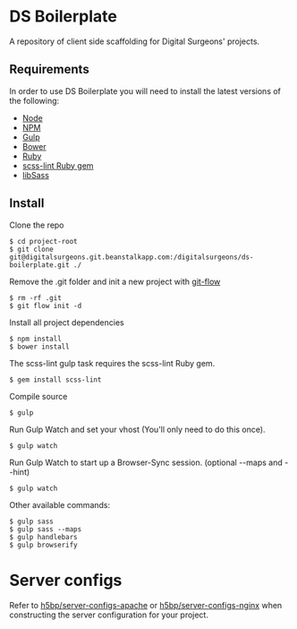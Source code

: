 # DS Boilerplate


A repository of client side scaffolding for Digital Surgeons' projects.

## Requirements

In order to use DS Boilerplate you will need to install the latest versions of the following:

- [Node](http://nodejs.org/)
- [NPM](https://www.npmjs.org/)
- [Gulp](http://gulpjs.com/)
- [Bower](http://bower.io/)
- [Ruby](https://www.ruby-lang.org/en/)
- [scss-lint Ruby gem](https://rubygems.org/gems/scss-lint/versions/0.35.0)
- [libSass](http://sass-lang.com/libsass)

## Install

Clone the repo

	$ cd project-root
	$ git clone git@digitalsurgeons.git.beanstalkapp.com:/digitalsurgeons/ds-boilerplate.git ./

Remove the .git folder and init a new project with [git-flow](http://nvie.com/posts/a-successful-git-branching-model/)

	$ rm -rf .git
	$ git flow init -d

Install all project dependencies

	$ npm install
	$ bower install

The scss-lint gulp task requires the scss-lint Ruby gem.

	$ gem install scss-lint

Compile source

	$ gulp

Run Gulp Watch and set your vhost (You'll only need to do this once).

	$ gulp watch

Run Gulp Watch to start up a Browser-Sync session. (optional --maps and --hint)

	$ gulp watch

Other available commands:
	
	$ gulp sass
	$ gulp sass --maps
	$ gulp handlebars
	$ gulp browserify

# Server configs

Refer to [h5bp/server-configs-apache](https://github.com/h5bp/server-configs-apache) or [h5bp/server-configs-nginx](https://github.com/h5bp/server-configs-nginx) when constructing the server configuration for your project.
